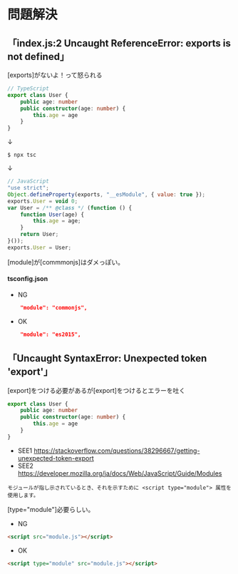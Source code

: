 # 問題解決

## 「index.js:2 Uncaught ReferenceError: exports is not defined」

[exports]がないよ！って怒られる
```typescript
// TypeScript
export class User {
    public age: number
    public constructor(age: number) {
        this.age = age
    }
}
```
↓
```shell
$ npx tsc
```
↓
```javascript
// JavaScript
"use strict";
Object.defineProperty(exports, "__esModule", { value: true });
exports.User = void 0;
var User = /** @class */ (function () {
    function User(age) {
        this.age = age;
    }
    return User;
}());
exports.User = User;
```
[module]が[commmonjs]はダメっぽい。

#### tsconfig.json
- NG
```json
    "module": "commonjs",
```
- OK
```json
    "module": "es2015",
```

## 「Uncaught SyntaxError: Unexpected token 'export'」

[export]をつける必要があるが[export]をつけるとエラーを吐く

```typescript
export class User {
    public age: number
    public constructor(age: number) {
        this.age = age
    }
}
```
- SEE1
https://stackoverflow.com/questions/38296667/getting-unexpected-token-export
- SEE2
https://developer.mozilla.org/ja/docs/Web/JavaScript/Guide/Modules
```
モジュールが指し示されているとき、それを示すために <script type="module"> 属性を使用します。
```

[type="module"]必要らしい。

- NG
```html
<script src="module.js"></script>
```
- OK
```html
<script type="module" src="module.js"></script>
```